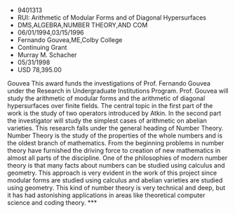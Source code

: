 
* 9401313
* RUI: Arithmetic of Modular Forms and of Diagonal Hypersurfaces
* DMS,ALGEBRA,NUMBER THEORY,AND COM
* 06/01/1994,03/15/1996
* Fernando Gouvea,ME,Colby College
* Continuing Grant
* Murray M. Schacher
* 05/31/1998
* USD 78,395.00

Gouvea This award funds the investigations of Prof. Fernando Gouvea under the
Research in Undergraduate Institutions Program. Prof. Gouvea will study the
arithmetic of modular forms and the arithmetic of diagonal hypersurfaces over
finite fields. The central topic in the first part of the work is the study of
two operators introduced by Atkin. In the second part the investigator will
study the simplest cases of arithmetic on abelian varieties. This research falls
under the general heading of Number Theory. Number Theory is the study of the
properties of the whole numbers and is the oldest branch of mathematics. From
the beginning problems in number theory have furnished the driving force to
creation of new mathematics in almost all parts of the discipline. One of the
philosophies of modern number theory is that many facts about numbers can be
studied using calculus and geometry. This approach is very evident in the work
of this project since modular forms are studied using calculus and abelian
varieties are studied using geometry. This kind of number theory is very
technical and deep, but it has had astonishing applications in areas like
theoretical computer science and coding theory. ***
